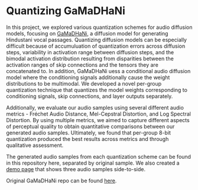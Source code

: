 # Quantizing GaMaDHaNi
In this project, we explored various quantization schemes for audio diffusion models, focusing on [GaMaDHaNi](https://github.com/snnithya/GaMaDHaNi), a diffusion model for generating Hindustani vocal passages. Quantizing diffusion models can be especially difficult because of accumuluation of quantization errors across diffusion steps, variability in activation range between diffusion steps, and the bimodal activation distribution resulting from disparities between the activation ranges of skip connections and the tensors they are concatenated to. In addition, GaMaDHaNi uess a conditional audio diffusion model where the conditioning signals additionally cause the weight distributions to be multimodal. We developed a novel per-group quantization technique that quantizes the model weights corresponding to conditioning signals, skip connections, and layer outputs separately. 


Additionally, we evaluate our audio samples using several different audio metrics - Fréchet Audio Distance, Mel-Cepstral Distortion, and Log Spectral Distortion. By using multiple metrics, we aimed to capture different aspects of perceptual quality to obtain quantitative comparisons between our generated audio samples. Ultimately, we found that per-group 8-bit quantization produced the best results across metrics and through qualitative assessment.


The generated audio samples from each quantization scheme can be found in this repository here, separated by original sample. We also created a [demo page](https://buttery-hair-d59.notion.site/151126c18dd6803b9431dcc7f7ad470e?v=5b8a8c4e23ea46979573158670f636d5) that shows three audio samples side-to-side.

Original GaMaDHaNi repo can be found [here](https://github.com/snnithya/GaMaDHaNi).
